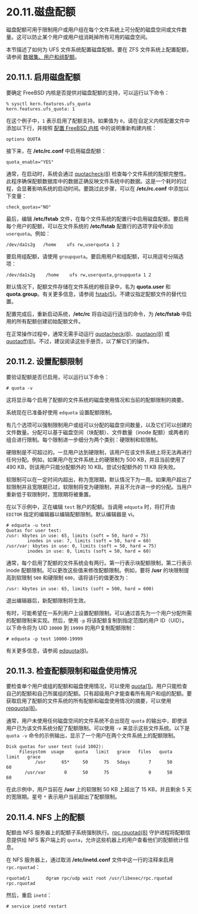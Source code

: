 # 20.11.磁盘配额

磁盘配额可用于限制用户或用户组在每个文件系统上可分配的磁盘空间或文件数量。这可以防止某个用户或用户组消耗掉所有可用的磁盘空间。

本节描述了如何为 UFS 文件系统配置磁盘配额。要在 ZFS 文件系统上配置配额，请参阅 [数据集、用户和组配额](https://docs.freebsd.org/en/books/handbook/zfs/#zfs-zfs-quota)。

## 20.11.1. 启用磁盘配额

要确定 FreeBSD 内核是否提供对磁盘配额的支持，可以运行以下命令：

```
% sysctl kern.features.ufs_quota
kern.features.ufs_quota: 1
```

在这个例子中，`1` 表示启用了配额支持。如果值为 `0`，请在自定义内核配置文件中添加以下行，并按照 [配置 FreeBSD 内核](https://docs.freebsd.org/en/books/handbook/kernelconfig/#kernelconfig) 中的说明重新构建内核：

```
options QUOTA
```

接下来，在 **/etc/rc.conf** 中启用磁盘配额：

```
quota_enable="YES"
```

通常，在启动时，系统会通过 [quotacheck(8)](https://man.freebsd.org/cgi/man.cgi?query=quotacheck&sektion=8&format=html) 检查每个文件系统的配额完整性。此程序确保配额数据库中的数据正确反映文件系统中的数据。这是一个耗时的过程，会显著影响系统的启动时间。要跳过此步骤，可以在 **/etc/rc.conf** 中添加以下变量：

```
check_quotas="NO"
```

最后，编辑 **/etc/fstab** 文件，在每个文件系统的配置行中启用磁盘配额。要启用每个用户的配额，可以在文件系统的 **/etc/fstab** 配置行的选项字段中添加 `userquota`。例如：

```
/dev/da1s2g   /home    ufs rw,userquota 1 2
```

要启用组配额，请使用 `groupquota`。要启用用户和组配额，可以用逗号分隔选项：

```
/dev/da1s2g    /home    ufs rw,userquota,groupquota 1 2
```

默认情况下，配额文件存储在文件系统的根目录中，名为 **quota.user** 和 **quota.group**。有关更多信息，请参阅 [fstab(5)](https://man.freebsd.org/cgi/man.cgi?query=fstab&sektion=5&format=html)。不建议指定配额文件的替代位置。

配置完成后，重新启动系统，**/etc/rc** 将自动运行适当的命令，为 **/etc/fstab** 中启用的所有配额创建初始配额文件。

在正常操作过程中，通常无需手动运行 [quotacheck(8)](https://man.freebsd.org/cgi/man.cgi?query=quotacheck&sektion=8&format=html)、[quotaon(8)](https://man.freebsd.org/cgi/man.cgi?query=quotaon&sektion=8&format=html) 或 [quotaoff(8)](https://man.freebsd.org/cgi/man.cgi?query=quotaoff&sektion=8&format=html)。不过，建议阅读这些手册页，以了解它们的操作。

## 20.11.2. 设置配额限制

要验证配额是否已启用，可以运行以下命令：

```
# quota -v
```

这将显示每个启用了配额的文件系统的磁盘使用情况和当前的配额限制的摘要。

系统现在已准备好使用 `edquota` 设置配额限制。

有几个选项可以强制限制用户或组可以分配的磁盘空间数量，以及它们可以创建的文件数量。分配可以基于磁盘空间（块配额）、文件数量（inode 配额）或两者的组合进行限制。每个限制进一步细分为两个类别：硬限制和软限制。

硬限制是不可超过的。一旦用户达到硬限制，该用户在该文件系统上将无法再进行任何分配。例如，如果用户在文件系统上的硬限制为 500 KB，并且当前使用了 490 KB，则该用户只能分配额外的 10 KB。尝试分配额外的 11 KB 将失败。

软限制可以在一定时间内超出，称为宽限期，默认情况下为一周。如果用户超出了软限制并且宽限期已过，软限制将变为硬限制，并且不允许进一步的分配。当用户重新低于软限制时，宽限期将被重置。

在以下示例中，正在编辑 `test` 账户的配额。当调用 `edquota` 时，将打开由 `EDITOR` 指定的编辑器以编辑配额限制。默认编辑器是 vi。

```
# edquota -u test
Quotas for user test:
/usr: kbytes in use: 65, limits (soft = 50, hard = 75)
        inodes in use: 7, limits (soft = 50, hard = 60)
/usr/var: kbytes in use: 0, limits (soft = 50, hard = 75)
        inodes in use: 0, limits (soft = 50, hard = 60)
```

通常，每个启用了配额的文件系统会有两行。第一行表示块配额限制，第二行表示 inode 配额限制。可以更改这些值来修改配额限制。例如，要将 **/usr** 的块限制提高到软限制 `500` 和硬限制 `600`，请将该行的值更改为：

```
/usr: kbytes in use: 65, limits (soft = 500, hard = 600)
```

退出编辑器后，新配额限制将生效。

有时，可能希望在一系列用户上设置配额限制。可以通过首先为一个用户分配所需的配额限制来实现。然后，使用 `-p` 将该配额复制到指定范围的用户 ID（UID）。以下命令将为 UID `10000` 到 `19999` 的用户复制配额限制：

```
# edquota -p test 10000-19999
```

有关更多信息，请参阅 [edquota(8)](https://man.freebsd.org/cgi/man.cgi?query=edquota&sektion=8&format=html)。

## 20.11.3. 检查配额限制和磁盘使用情况

要检查单个用户或组的配额和磁盘使用情况，可以使用 [quota(1)](https://man.freebsd.org/cgi/man.cgi?query=quota&sektion=1&format=html)。用户只能检查自己的配额和自己所属组的配额。只有超级用户才能查看所有用户和组的配额。要获取启用了配额的文件系统的所有配额和磁盘使用情况的摘要，可以使用 [repquota(8)](https://man.freebsd.org/cgi/man.cgi?query=repquota&sektion=8&format=html)。

通常，用户未使用任何磁盘空间的文件系统不会出现在 `quota` 的输出中，即使该用户已为该文件系统分配了配额限制。可以使用 `-v` 来显示这些文件系统。以下是 `quota -v` 命令的示例输出，显示了一个用户在两个文件系统上的配额限制。

```
Disk quotas for user test (uid 1002):
     Filesystem  usage    quota   limit   grace   files   quota   limit   grace
           /usr      65*     50      75   5days       7      50      60
       /usr/var       0      50      75               0      50      60
```

在此示例中，用户当前在 **/usr** 上的软限制 50 KB 上超出了 15 KB，并且剩余 5 天的宽限期。星号 `*` 表示用户当前超出了配额限制。

## 20.11.4. NFS 上的配额

配额由 NFS 服务器上的配额子系统强制执行。[rpc.rquotad(8)](https://man.freebsd.org/cgi/man.cgi?query=rpc.rquotad&sektion=8&format=html) 守护进程将配额信息提供给 NFS 客户端上的 `quota`，允许这些机器上的用户查看他们的配额统计信息。

在 NFS 服务器上，通过取消 **/etc/inetd.conf** 文件中这一行的注释来启用 `rpc.rquotad`：

```
rquotad/1      dgram rpc/udp wait root /usr/libexec/rpc.rquotad rpc.rquotad
```

然后，重启 `inetd`：

```
# service inetd restart
```
